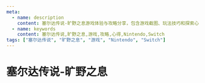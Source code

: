 ```yaml
---
meta:
  - name: description
    content: 塞尔达传说-旷野之息游戏体验与攻略分享，包含游戏截图、玩法技巧和探索心得
  - name: keywords
    content: 塞尔达传说,旷野之息,游戏,攻略,心得,Nintendo,Switch
tags: ["塞尔达传说", "旷野之息", "游戏", "Nintendo", "Switch"]
---
```


# 塞尔达传说-旷野之息

<ImgView title="塞尔达传说-旷野之息" url="https://3.z.wiki/autoupload/20240305/HUog.720X1280-IMG_1610.PNG" />

